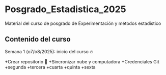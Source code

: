 # Posgrado_Estadistica_2025

Material del curso de posgrado de Experimentación y métodos estadístico

## Contenido del curso

Semana 1 (o7/o8/2025): inicio del curso :fire:

+Crear repositorio :dart: 
+Sincronizar nube y computadora 
+Credenciales Git
+segunda
+tercera
+cuarta
+quinta
+sexta